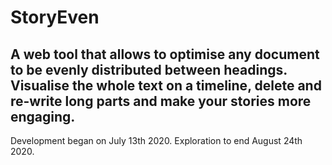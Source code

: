 # StoryEven

## A web tool that allows to optimise any document to be evenly distributed between headings. Visualise the whole text on a timeline, delete and re-write long parts and make your stories more engaging.

Development began on July 13th 2020.
Exploration to end August 24th 2020.
